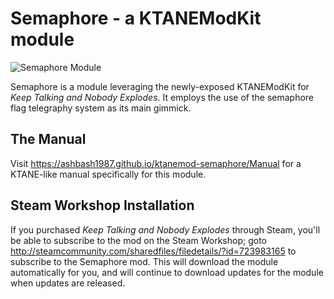 # Semaphore - a KTANEModKit module

![Semaphore Module](https://ashbash1987.github.io/ktanemod-semaphore/Manual/img/Component.svg "Semaphore Module")

Semaphore is a module leveraging the newly-exposed KTANEModKit for _Keep Talking and Nobody Explodes_. It employs the use of the semaphore flag telegraphy system as its main gimmick.

## The Manual

Visit https://ashbash1987.github.io/ktanemod-semaphore/Manual for a KTANE-like manual specifically for this module.

## Steam Workshop Installation

If you purchased _Keep Talking and Nobody Explodes_ through Steam, you'll be able to subscribe to the mod on the Steam Workshop; goto http://steamcommunity.com/sharedfiles/filedetails/?id=723983165 to subscribe to the Semaphore mod. This will download the module automatically for you, and will continue to download updates for the module when updates are released.
